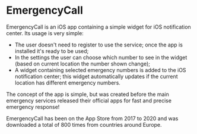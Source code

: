 # EmergencyCall

EmergencyCall is an iOS app containing a simple widget for iOS notification center. Its usage is very simple: 

  - The user doesn't need to register to use the service; once the app is installed it's ready to be used;
  - In the settings the user can choose which number to see in the widget (based on current location the number shown change); 
  - A widget containing selected emergency numbers is added to the iOS notification center; this widget automatically updates if the current location has different emergency numbers.
  

  
The concept of the app is simple, but was created before the main emergency services released their official apps for fast and precise emergency response! 

EmergencyCall has been on the App Store from 2017 to 2020 and was downloaded a total of 800 times from countries around Europe. 
